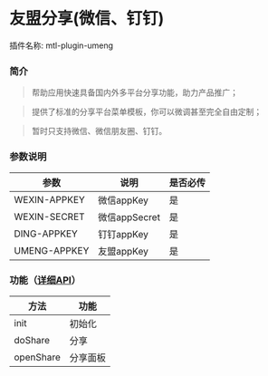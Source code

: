 
# 友盟分享(微信、钉钉)
插件名称: mtl-plugin-umeng
### 简介
> 帮助应用快速具备国内外多平台分享功能，助力产品推广；

> 提供了标准的分享平台菜单模板，你可以微调甚至完全自由定制；

> 暂时只支持微信、微信朋友圈、钉钉。

### 参数说明
参数 | 说明 | 是否必传
---|---|---
WEXIN-APPKEY | 微信appKey | 是
WEXIN-SECRET | 微信appSecret | 是
DING-APPKEY | 钉钉appKey | 是
UMENG-APPKEY | 友盟appKey | 是

### 功能（[详细API](http://mtlapidocs201908061404.test.app.yyuap.com/0801-umeng-api)）
方法 | 功能
---|---
init | 初始化
doShare | 分享
openShare | 分享面板
